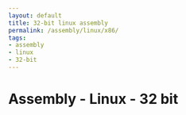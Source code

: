 ```yaml
---
layout: default
title: 32-bit linux assembly
permalink: /assembly/linux/x86/
tags:
- assembly
- linux
- 32-bit
---
```


Assembly - Linux - 32 bit
=========================
